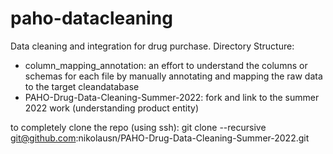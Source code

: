 # paho-datacleaning

Data cleaning and integration for drug purchase.
Directory Structure:
- column_mapping_annotation: an effort to understand the columns or schemas for each file by manually annotating and mapping the raw data to the target cleandatabase
- PAHO-Drug-Data-Cleaning-Summer-2022: fork and link to the summer 2022 work (understanding product entity)

to completely clone the repo (using ssh): git clone --recursive git@github.com:nikolausn/PAHO-Drug-Data-Cleaning-Summer-2022.git
